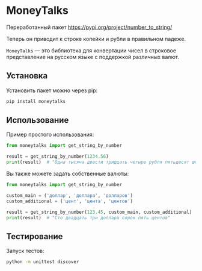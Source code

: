 # MoneyTalks

Переработанный пакет https://pypi.org/project/number_to_string/

Теперь он приводит к строке копейки и рубли в правильном падеже.

`MoneyTalks` — это библиотека для конвертации чисел в строковое представление на русском языке с поддержкой различных валют.

## Установка

Установить пакет можно через pip:

```bash
pip install moneytalks
```

## Использование

Пример простого использования:
```python
from moneytalks import get_string_by_number

result = get_string_by_number(1234.56)
print(result)  # "Одна тысяча двести тридцать четыре рубля пятьдесят шесть копеек"
```
Вы также можете задать собственные валюты:
```python
from moneytalks import get_string_by_number

custom_main = ('доллар', 'доллара', 'долларов')
custom_additional = ('цент', 'цента', 'центов')

result = get_string_by_number(123.45, custom_main, custom_additional)
print(result)  # "Сто двадцать три доллара сорок пять центов"
```
## Тестирование

Запуск тестов:
```bash
python -m unittest discover
```